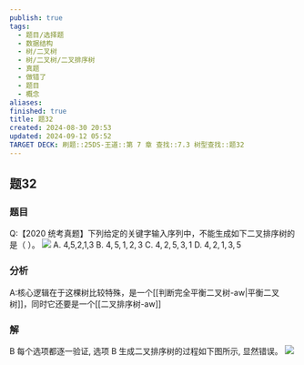 ```yaml
---
publish: true
tags:
  - 题目/选择题
  - 数据结构
  - 树/二叉树
  - 树/二叉树/二叉排序树
  - 真题
  - 做错了
  - 题目
  - 概念
aliases: 
finished: true
title: 题32
created: 2024-08-30 20:53
updated: 2024-09-12 05:52
TARGET DECK: 刷题::25DS-王道::第 7 章 查找::7.3 树型查找::题32
---
```

## 题32
### 题目
Q:【2020 统考真题】下列给定的关键字输入序列中，不能生成如下二叉排序树的是（ ）。
![](https://img.hwenyi.live/202405291147205.webp)
A. 4,5,2,1,3 
B. $4,5,1,2,3$ 
C. $4,2,5,3,1$ 
D. $4,2,1,3,5$
### 分析
A:核心逻辑在于这棵树比较特殊，是一个[[判断完全平衡二叉树-aw|平衡二叉树]]，同时它还要是一个[[二叉排序树-aw]]
### 解
B
每个选项都逐一验证, 选项 B 生成二叉排序树的过程如下图所示, 显然错误。
![](https://img.hwenyi.live/202411141627976.webp)
<!--ID: 1726632849602-->


